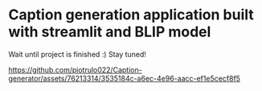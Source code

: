 # Caption generation application built with streamlit and BLIP model

Wait until project is finished :) Stay tuned!


https://github.com/piotrulo022/Caption-generator/assets/76213314/3535184c-a6ec-4e96-aacc-ef1e5cecf8f5

